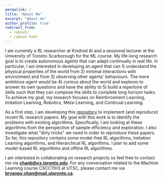 ```yaml
---
permalink: /
title: "About Me"
excerpt: "About me"
author_profile: true
redirect_from: 
  - /about/
  - /about.html
---
```


I am currently a RL researcher at Kindred AI and a sessional lecturer at the University of Toronto Scarborough for the ML course. My life-long research goal is to create autonomous agents that can adapt continually in real life. In particular, I am interested in developing an agent that can 1) understand the physical properties of the world from 2) minimal interactions with environment and from 3) observing other agents' behaviours. The more ambitious agent would be 4) curious about the world and explores to answer its own questions and have the ability to 5) build a repertoire of skills such that they can compose the skills to complete long horizon tasks. To achieve my goal, my research focuses on Reinforcement Learning, Imitation Learning, Robotics, Meta-Learning, and Continual Learning.

As a first step, I am developing this [repository](https://github.com/chanb/rl_sandbox_public) to implement (and reproduce) recent RL research papers. My goal with this work is to identify the problems with existing algorithms. Specifically, I am looking at these algorithms from the perspective of sample efficiency and exploration. I also investigate what "dirty tricks" we need in order to reproduce these papers. So far, this repository contains some model-free RL algorithms, Imitation Learning algorithms, and Hierarchical RL algorithms. I plan to add some model-based RL algorithms and offline RL algorithms.

I am interested in collaborating on research projects so feel free to contact me via [**chanb@cs.toronto.edu**](mailto:chanb@cs.toronto.edu). For any conversation related to the Machine Learning course CSCC11H3 at UTSC, please contact me via [**bryanpy.chan@mail.utoronto.ca**](mailto:bryanpy.chan@mail.utoronto.ca).

